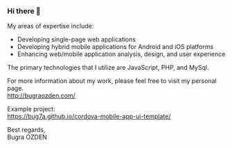 ### Hi there 👋

My areas of expertise include:

- Developing single-page web applications
- Developing hybrid mobile applications for Android and iOS platforms
- Enhancing web/mobile application analysis, design, and user experience

The primary technologies that I utilize are JavaScript, PHP, and MySql.

For more information about my work, please feel free to visit my personal page.<br>
http://bugraozden.com/

Example project:<br>
https://bug7a.github.io/cordova-mobile-app-ui-template/

Best regards,<br>
Bugra OZDEN

<!--
**bug7a/bug7a** is a ✨ _special_ ✨ repository because its `README.md` (this file) appears on your GitHub profile.

Here are some ideas to get you started:

- 🔭 I’m currently working on ...
- 🌱 I’m currently learning ...
- 👯 I’m looking to collaborate on ...
- 🤔 I’m looking for help with ...
- 💬 Ask me about ...
- 📫 How to reach me: ...
- 😄 Pronouns: ...
- ⚡ Fun fact: ...
-->
